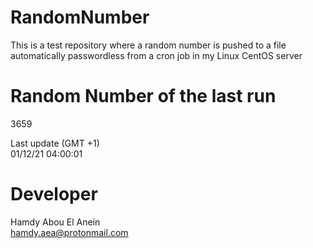 # RandomNumber    
This is a test repository where a random number is pushed to a file automatically passwordless from a cron job in my Linux CentOS server    
# Random Number of the last run   
3659
      
Last update (GMT +1)    
01/12/21 04:00:01
# Developer    
Hamdy Abou El Anein   
hamdy.aea@protonmail.com
